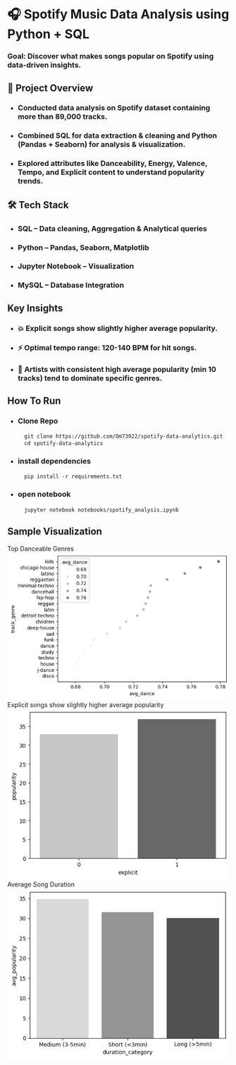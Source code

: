# 🎧 Spotify Music Data Analysis using Python + SQL
### Goal: Discover what makes songs popular on Spotify using data-driven insights.

## 🧠 Project Overview 
- ### Conducted data analysis on Spotify dataset containing more than **89,000 tracks**.
- ### Combined SQL for data extraction & cleaning and Python **(Pandas + Seaborn)** for analysis & visualization.
- ### Explored attributes like **Danceability, Energy, Valence, Tempo, and Explicit content** to understand popularity trends.

## 🛠️ Tech Stack
- ### **SQL** – Data cleaning, Aggregation & Analytical queries
- ### **Python** – Pandas, Seaborn, Matplotlib
- ### **Jupyter Notebook** – Visualization
- ### **MySQL** – Database Integration

## Key Insights 
- ### 💥 Explicit songs show slightly higher average popularity.
- ### ⚡ Optimal tempo range: 120-140 BPM for hit songs.
- ### 👑 Artists with consistent high average popularity (min 10 tracks) tend to dominate specific genres.

## How To Run
- ### Clone Repo 
        git clone https://github.com/Om73922/spotify-data-analytics.git
        cd spotify-data-analytics

- ### install dependencies
        pip install -r requirements.txt

- ### open notebook
        jupyter notebook notebooks/spotify_analysis.ipynb

## Sample Visualization 
Top Danceable Genres
![Top Danceable Genres](visuals/danceable_genres.png)
Explicit songs show slightly higher average popularity
![Explicit songs show slightly higher average popularity.](visuals/explicit_vs_notExplicit.png)
Average Song Duration
![Average Song Duration](visuals/song_durartion.png)
